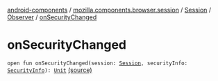 [android-components](../../../index.md) / [mozilla.components.browser.session](../../index.md) / [Session](../index.md) / [Observer](index.md) / [onSecurityChanged](./on-security-changed.md)

# onSecurityChanged

`open fun onSecurityChanged(session: `[`Session`](../index.md)`, securityInfo: `[`SecurityInfo`](../-security-info/index.md)`): `[`Unit`](https://kotlinlang.org/api/latest/jvm/stdlib/kotlin/-unit/index.html) [(source)](https://github.com/mozilla-mobile/android-components/blob/master/components/browser/session/src/main/java/mozilla/components/browser/session/Session.kt#L64)